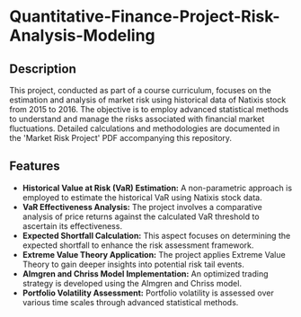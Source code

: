 # Quantitative-Finance-Project-Risk-Analysis-Modeling

## Description
This project, conducted as part of a course curriculum, focuses on the estimation and analysis of market risk using historical data of Natixis stock from 2015 to 2016. The objective is to employ advanced statistical methods to understand and manage the risks associated with financial market fluctuations. Detailed calculations and methodologies are documented in the 'Market Risk Project' PDF accompanying this repository.

## Features
- **Historical Value at Risk (VaR) Estimation:** A non-parametric approach is employed to estimate the historical VaR using Natixis stock data.
- **VaR Effectiveness Analysis:** The project involves a comparative analysis of price returns against the calculated VaR threshold to ascertain its effectiveness.
- **Expected Shortfall Calculation:** This aspect focuses on determining the expected shortfall to enhance the risk assessment framework.
- **Extreme Value Theory Application:** The project applies Extreme Value Theory to gain deeper insights into potential risk tail events.
- **Almgren and Chriss Model Implementation:** An optimized trading strategy is developed using the Almgren and Chriss model.
- **Portfolio Volatility Assessment:** Portfolio volatility is assessed over various time scales through advanced statistical methods.
